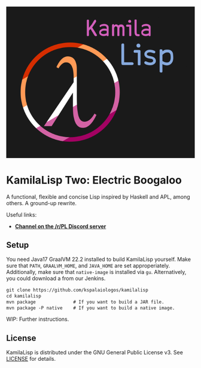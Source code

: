 
<p align="center">
  <img src="https://github.com/kspalaiologos/kamilalisp/raw/v0.2/doc/logo.png">
</p>


# KamilaLisp Two: Electric Boogaloo

A functional, flexible and concise Lisp inspired by Haskell and APL, among others. A ground-up rewrite.

Useful links:

- **[Channel on the /r/PL Discord server](https://discord.gg/xr5VapADw7)**

## Setup

You need Java17 GraalVM 22.2 installed to build KamilaLisp yourself. Make sure that `PATH`, `GRAALVM_HOME`, and `JAVA_HOME` are set approperiately. Additionally, make sure that `native-image` is installed via `gu`. Alternatively, you could download a from our Jenkins.

```
git clone https://github.com/kspalaiologos/kamilalisp
cd kamilalisp
mvn package              # If you want to build a JAR file.
mvn package -P native    # If you want to build a native image.
```

WIP: Further instructions.

## License

KamilaLisp is distributed under the GNU General Public License v3. See [LICENSE](https://github.com/kspalaiologos/kamilalisp/blob/main/LICENSE) for details.
